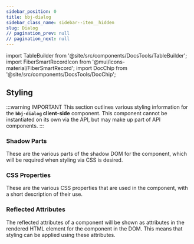 ```yaml
---
sidebar_position: 0
title: bbj-dialog
sidebar_class_name: sidebar--item__hidden
slug: Dialog
// pagination_prev: null
// pagination_next: null
---
```


import TableBuilder from '@site/src/components/DocsTools/TableBuilder';
import FiberSmartRecordIcon from '@mui/icons-material/FiberSmartRecord';
import DocChip from '@site/src/components/DocsTools/DocChip';

<DocChip tooltipText="This component will render with a shadow DOM, an API built into the browser that facilitates encapsulation." label="Shadow" target="_blank" clickable={false} iconName='shadow' />

<DocChip tooltipText="The name of the web component that will render in the DOM." label="bbj-dialog" clickable={false} iconName='code'/>

## Styling

:::warning IMPORTANT
This section outlines various styling information for the **`bbj-dialog` client-side** component. This component cannot be instantiated on its own via the API, but may make up part of API components.
:::

### Shadow Parts
These are the various parts of the shadow DOM for the component, which will be required when styling via CSS is desired.
<TableBuilder tag='bbj-dialog' table="parts"/>

### CSS Properties

  These are the various CSS properties that are used in the component, with a short description of their use.
  
  <TableBuilder tag='bbj-dialog' table="properties"/>

### Reflected Attributes

  The reflected attributes of a component will be shown as attributes in the rendered HTML element for the component in the DOM. This means that styling can be applied using these attributes.
  
  <TableBuilder tag='bbj-dialog' table="reflects"/>


